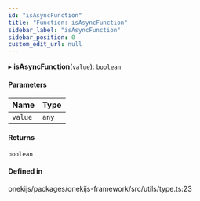 ```yaml
---
id: "isAsyncFunction"
title: "Function: isAsyncFunction"
sidebar_label: "isAsyncFunction"
sidebar_position: 0
custom_edit_url: null
---
```


▸ **isAsyncFunction**(`value`): `boolean`

#### Parameters

| Name | Type |
| :------ | :------ |
| `value` | `any` |

#### Returns

`boolean`

#### Defined in

onekijs/packages/onekijs-framework/src/utils/type.ts:23
